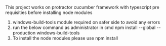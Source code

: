 This project works on protractor cucumber framework with typescript
pre requisities before installing node modules

1. windows-build-tools module required on safer side to avoid any errors 
2. run the below command as administrator in cmd
      npm install --global --production windows-build-tools
3. To install the node modules please use
npm install      






